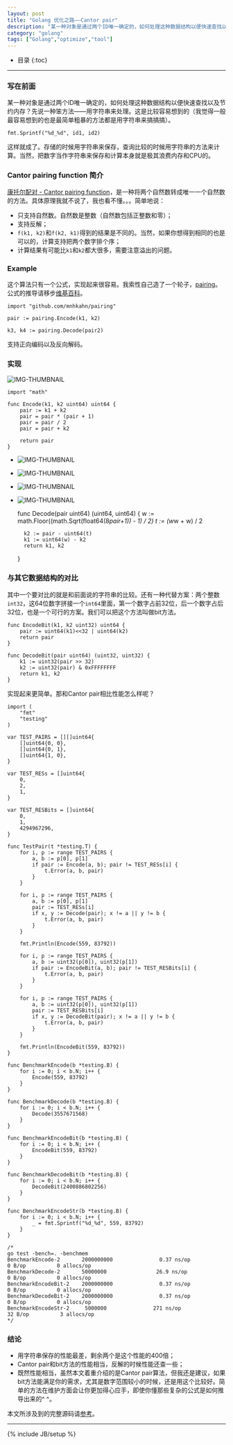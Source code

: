 ```yaml
---
layout: post
title: "Golang 优化之路——Cantor pair"
description: "某一种对象是通过两个ID唯一确定的，如何处理这种数据结构以便快速查找以及节约内存？今天讲一种优化算法——Cantor pairing function。"
category: "golang"
tags: ["Golang","optimize","tool"]
---
```


* 目录
{:toc}

---

### 写在前面

某一种对象是通过两个ID唯一确定的，如何处理这种数据结构以便快速查找以及节约内存？先说一种笨方法——用字符串来处理。这是比较容易想到的（我觉得一般最容易想到的也是最简单粗暴的方法都是用字符串来搞搞搞）。

	fmt.Sprintf("%d_%d", id1, id2)

这样就成了。存储的时候用字符串来保存，查询比较的时候用字符串的方法来计算。当然，把数字当作字符串来保存和计算本身就是极其浪费内存和CPU的。

### Cantor pairing function 简介

[康托尔配对 - Cantor pairing function](https://en.wikipedia.org/wiki/Pairing_function)，是一种将两个自然数转成唯一一个自然数的方法。具体原理我就不说了，我也看不懂。。。简单地说：

+ 只支持自然数。自然数是整数（自然数包括正整数和零）；
+ 支持反解；
+ `f(k1, k2)`和`f(k2, k1)`得到的结果是不同的。当然，如果你想得到相同的也是可以的，计算支持把两个数字排个序；
+ 计算结果有可能比`k1`和`k2`都大很多，需要注意溢出的问题。

### Example

这个算法只有一个公式，实现起来很容易。我索性自己造了一个轮子，[pairing](https://github.com/mnhkahn/pairing)。公式的推导请移步[维基百科](https://en.wikipedia.org/wiki/Pairing_function)。

	import "github.com/mnhkahn/pairing"
	
	pair := pairing.Encode(k1, k2)

	k3, k4 := pairing.Decode(pair2)
	
支持正向编码以及反向解码。

### 实现

![IMG-THUMBNAIL](https://wikimedia.org/api/rest_v1/media/math/render/svg/deecd5b1f0f921ae95f5df9521b1846f8f9e2ee3)

	import "math"
	
	func Encode(k1, k2 uint64) uint64 {
		pair := k1 + k2
		pair = pair * (pair + 1)
		pair = pair / 2
		pair = pair + k2
	
		return pair
	}
	
+ ![IMG-THUMBNAIL](https://wikimedia.org/api/rest_v1/media/math/render/svg/daa8d22b2942b099d4be50c2991eebdaaf700487)
+ ![IMG-THUMBNAIL](https://wikimedia.org/api/rest_v1/media/math/render/svg/a5ea840fb429ed04261f8ab3a3b095a6ae1b66a9)
+ ![IMG-THUMBNAIL](https://wikimedia.org/api/rest_v1/media/math/render/svg/e3827ff2a4b59fa136c4076bd81eca3b9e7f3313)
+ ![IMG-THUMBNAIL](https://wikimedia.org/api/rest_v1/media/math/render/svg/6373c7017075ef6a24a68995c10b564a2e5eccf6)

	func Decode(pair uint64) (uint64, uint64) {
		w := math.Floor((math.Sqrt(float64(8*pair+1)) - 1) / 2)
		t := (w*w + w) / 2
	
		k2 := pair - uint64(t)
		k1 := uint64(w) - k2
		return k1, k2
	}

### 与其它数据结构的对比

其中一个要对比的就是和前面说的字符串的比较。还有一种代替方案：两个整数`int32`，这64位数字拼接一个`int64`里面，第一个数字占前32位，后一个数字占后32位，也是一个可行的方案。我们可以把这个方法叫做bit方法。
	
	func EncodeBit(k1, k2 uint32) uint64 {
		pair := uint64(k1)<<32 | uint64(k2)
		return pair
	}
	
	func DecodeBit(pair uint64) (uint32, uint32) {
		k1 := uint32(pair >> 32)
		k2 := uint32(pair) & 0xFFFFFFFF
		return k1, k2
	}

实现起来更简单。那和Cantor pair相比性能怎么样呢？


	import (
		"fmt"
		"testing"
	)
	
	var TEST_PAIRS = [][]uint64{
		[]uint64{0, 0},
		[]uint64{0, 1},
		[]uint64{1, 0},
	}
	
	var TEST_RESs = []uint64{
		0,
		2,
		1,
	}
	
	var TEST_RESBits = []uint64{
		0,
		1,
		4294967296,
	}
	
	func TestPair(t *testing.T) {
		for i, p := range TEST_PAIRS {
			a, b := p[0], p[1]
			if pair := Encode(a, b); pair != TEST_RESs[i] {
				t.Error(a, b, pair)
			}
		}
	
		for i, p := range TEST_PAIRS {
			a, b := p[0], p[1]
			pair := TEST_RESs[i]
			if x, y := Decode(pair); x != a || y != b {
				t.Error(a, b, pair)
			}
		}
	
		fmt.Println(Encode(559, 83792))
	
		for i, p := range TEST_PAIRS {
			a, b := uint32(p[0]), uint32(p[1])
			if pair := EncodeBit(a, b); pair != TEST_RESBits[i] {
				t.Error(a, b, pair)
			}
		}
	
		for i, p := range TEST_PAIRS {
			a, b := uint32(p[0]), uint32(p[1])
			pair := TEST_RESBits[i]
			if x, y := DecodeBit(pair); x != a || y != b {
				t.Error(a, b, pair)
			}
		}
	
		fmt.Println(EncodeBit(559, 83792))
	}
	
	func BenchmarkEncode(b *testing.B) {
		for i := 0; i < b.N; i++ {
			Encode(559, 83792)
		}
	}
	
	func BenchmarkDecode(b *testing.B) {
		for i := 0; i < b.N; i++ {
			Decode(3557671568)
		}
	}
	
	func BenchmarkEncodeBit(b *testing.B) {
		for i := 0; i < b.N; i++ {
			EncodeBit(559, 83792)
		}
	}
	
	func BenchmarkDecodeBit(b *testing.B) {
		for i := 0; i < b.N; i++ {
			DecodeBit(2400886802256)
		}
	}
	
	func BenchmarkEncodeStr(b *testing.B) {
		for i := 0; i < b.N; i++ {
			_ = fmt.Sprintf("%d_%d", 559, 83792)
		}
	}
	
	/*
	go test -bench=. -benchmem
	BenchmarkEncode-2       2000000000               0.37 ns/op            0 B/op          0 allocs/op
	BenchmarkDecode-2       50000000                26.9 ns/op             0 B/op          0 allocs/op
	BenchmarkEncodeBit-2    2000000000               0.37 ns/op            0 B/op          0 allocs/op
	BenchmarkDecodeBit-2    2000000000               0.37 ns/op            0 B/op          0 allocs/op
	BenchmarkEncodeStr-2     5000000               271 ns/op              32 B/op          3 allocs/op
	*/

	
### 结论

+ 用字符串保存的性能最差，剩余两个是这个性能的400倍；
+ Cantor pair和bit方法的性能相当，反解的时候性能还查一些；
+ 既然性能相当，虽然本文着重介绍的是Cantor pair算法，但我还是建议，如果bit方法能满足你的需求，尤其是数字范围较小的时候，还是用这个比较好。简单的方法在维护方面会让你更加得心应手，即使你懂那些复杂的公式是如何推导出来的^ ^。

本文所涉及到的完整源码请[参考](https://github.com/mnhkahn/pairing)。


---

{% include JB/setup %}
